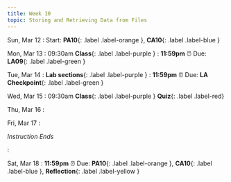 ```yaml
---
title: Week 10
topic: Storing and Retrieving Data from Files
---
```

Sun, Mar 12
: Start: **PA10**{: .label .label-orange }, **CA10**{: .label .label-blue }


Mon, Mar 13
: 09:30am **Class**{: .label .label-purple }
: **11:59pm**  ⏰  Due: **LA09**{: .label .label-green }


Tue, Mar 14
: **Lab sections**{: .label .label-purple }
: **11:59pm**  ⏰  Due: **LA Checkpoint**{: .label .label-green }


Wed, Mar 15
: 09:30am **Class**{: .label .label-purple } **Quiz**{: .label .label-red}


Thu, Mar 16
: 

Fri, Mar 17
: <p class="text-grey-dk-000 mb-0"><em>Instruction Ends</em></p>

: 

Sat, Mar 18
: **11:59pm**  ⏰  Due: **PA10**{: .label .label-orange }, **CA10**{: .label .label-blue }, **Reflection**{: .label .label-yellow }


